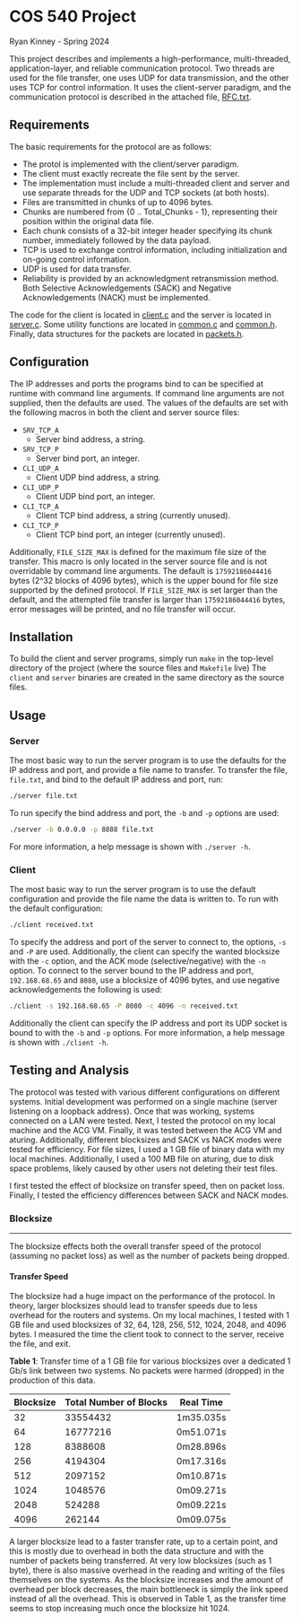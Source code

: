 COS 540 Project
===============
Ryan Kinney - Spring 2024

This project describes and implements a high-performance, multi-threaded,
application-layer, and reliable communication protocol. Two threads are used
for the file transfer, one uses UDP for data transmission, and the other uses
TCP for control information. It uses the client-server paradigm, and the
communication protocol is described in the attached file, [RFC.txt](./RFC.txt).

Requirements
------------
The basic requirements for the protocol are as follows:
- The protol is implemented with the client/server paradigm.
- The client must exactly recreate the file sent by the server.
- The implementation must include a multi-threaded client and server
  and use separate threads for the UDP and TCP sockets (at both hosts).
- Files are transmitted in chunks of up to 4096 bytes.
- Chunks are numbered from {0 .. Total_Chunks - 1}, representing their
  position within the original data file.
- Each chunk consists of a 32-bit integer header specifying its chunk number,
  immediately followed by the data payload.
- TCP is used to exchange control information, including initialization and
  on-going control information.
- UDP is used for data transfer.
- Reliability is provided by an acknowledgment retransmission method. Both
  Selective Acknowledgements (SACK) and Negative Acknowledgements (NACK) must be
  implemented.


The code for the client is located in [client.c](./client.c) and the server is
located in [server.c](./server.c). Some utility functions are located in
[common.c](./common.c) and [common.h](./common.h). Finally, data structures for
the packets are located in [packets.h](packets.h).

Configuration
-------------
The IP addresses and ports the programs bind to can be specified at runtime with
command line arguments. If command line arguments are not supplied, then the
defaults are used. The values of the defaults are set with the following macros
in both the client and server source files:
- `SRV_TCP_A`
  - Server bind address, a string.
- `SRV_TCP_P`
  - Server bind port, an integer.
- `CLI_UDP_A`
  - Client UDP bind address, a string.
- `CLI_UDP_P`
  - Client UDP bind port, an integer.
- `CLI_TCP_A`
  - Client TCP bind address, a string (currently unused).
- `CLI_TCP_P`
  - Client TCP bind port, an integer (currently unused).

Additionally, `FILE_SIZE_MAX` is defined for the maximum file size of the transfer.
This macro is only located in the server source file and is not overridable by
command line arguments. The default is `17592186044416` bytes (2^32 blocks of
4096 bytes), which is the upper bound for file size supported by the defined
protocol. If `FILE_SIZE_MAX` is set larger than the default, and the attempted
file transfer is larger than `17592186044416` bytes, error messages will be
printed, and no file transfer will occur.

Installation
------------
To build the client and server programs, simply run `make` in the top-level
directory of the project (where the source files and `Makefile` live) The
`client` and `server` binaries are created in the same directory as the source files.

Usage
-----

### Server

The most basic way to run the server program is to use the defaults for the IP
address and port, and provide a file name to transfer. To transfer the file,
`file.txt`, and bind to the default IP address and port, run:
```sh
./server file.txt
```

To run specify the bind address and port, the `-b` and `-p` options are used:
```sh
./server -b 0.0.0.0 -p 8888 file.txt
```

For more information, a help message is shown with `./server -h`.

### Client
The most basic way to run the server program is to use the default
configuration and provide the file name the data is written to.
To run with the default configuration:
```sh
./client received.txt
```

To specify the address and port of the server to connect to, the options, `-s`
and `-P` are used. Additionally, the client can specify the wanted blocksize
with the `-c` option, and the ACK mode (selective/negative) with the `-n`
option. To connect to the server bound to the IP address and port, `192.168.68.65`
and `8080`, use a blocksize of 4096 bytes, and use negative acknowledgements the
following is used:
```sh
./client -s 192.168.68.65 -P 8080 -c 4096 -n received.txt
```

Additionally the client can specify the IP address and port its UDP socket is
bound to with the `-b` and `-p` options. For more information, a help message
is shown with `./client -h`.

Testing and Analysis
--------------------
The protocol was tested with various different configurations on different
systems. Initial development was performed on a single machine (server listening
on a loopback address). Once that was working, systems connected on a LAN were
tested. Next, I tested the protocol on my local machine and the ACG VM. Finally,
it was tested between the ACG VM and aturing. Additionally, different blocksizes
and SACK vs NACK modes were tested for efficiency. For file sizes, I used a 1 GB
file of binary data with my local machines. Additionally, I used a 100 MB file on
aturing, due to disk space problems, likely caused by other users not deleting
their test files.

I first tested the effect of blocksize on transfer speed, then on packet loss.
Finally, I tested the efficiency differences between SACK and NACK modes.

### Blocksize
-------------
The blocksize effects both the overall transfer speed of the protocol (assuming
no packet loss) as well as the number of packets being dropped.


#### Transfer Speed
The blocksize had a huge impact on the performance of the protocol. In theory,
larger blocksizes should lead to  transfer speeds due to less overhead for the
routers and systems. On my local machines, I tested with 1 GB file and used
blocksizes of 32, 64, 128, 256, 512, 1024, 2048, and 4096 bytes. I measured the
time the client took to connect to the server, receive the file, and exit.

**Table 1**: Transfer time of a 1 GB file for various blocksizes over a dedicated
             1 Gb/s link between two systems. No packets were harmed (dropped) in
             the production of this data.

| Blocksize | Total Number of Blocks | Real Time |
|-----------|------------------------|-----------|
|     32    |        33554432        | 1m35.035s |
|     64    |        16777216        | 0m51.071s |
|    128    |         8388608        | 0m28.896s |
|    256    |         4194304        | 0m17.316s |
|    512    |         2097152        | 0m10.871s |
|   1024    |         1048576        | 0m09.271s |
|   2048    |          524288        | 0m09.221s |
|   4096    |          262144        | 0m09.075s |

A larger blocksize lead to a faster transfer rate, up to a certain point, and this
is mostly due to overhead in both the data structure and with the number of packets
being transferred. At very low blocksizes (such as 1 byte), there is also massive
overhead in the reading and writing of the files themselves on the systems. As the
blocksize increases and the amount of overhead per block decreases, the main
bottleneck is simply the link speed instead of all the overhead. This is observed in
Table 1, as the transfer time seems to stop increasing much once the blocksize
hit 1024.
